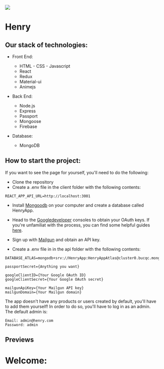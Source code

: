 <p align='left'>
    <img src='https://static.wixstatic.com/media/85087f_0d84cbeaeb824fca8f7ff18d7c9eaafd~mv2.png/v1/fill/w_160,h_30,al_c,q_85,usm_0.66_1.00_0.01/Logo_completo_Color_1PNG.webp' </img>
</p>

# Henry

## Our stack of technologies:
- Front End:

  + HTML - CSS - Javascript
  + React
  + Redux
  + Material-ui
  + Animejs
  
- Back End:

  + Node.js
  + Express
  + Passport
  + Mongoose
  + Firebase

- Database:

  + MongoDB


## How to start the project:
If you want to see the page for yourself, you'll need to do the following:

- Clone the repository
- Create a .env file in the client folder with the following contents:
```
REACT_APP_API_URL=http://localhost:3001
```
- Install [Mongoodb](https://www.mongodb.com/) on your computer and create a database called HenryApp.

- Head to the [Googledeveloper](https://console.developers.google.com/projectselector2/apis/dashboard?supportedpurview=project&pli=1) consoles to obtain your OAuth keys. If you're unfamiliat with the process, you can find some helpful guides [here](https://developers.google.com/fit/android/get-api-key).

- Sign up with [Mailgun](https://www.mailgun.com/) and obtain an API key.

- Create a .env file in in the api folder with the following contents:

```
DATABASE_ATLAS=mongodb+srv://HenryApp:HenryAppAtlas@cluster0.bucqc.mongodb.net/test

passportSecret={Anything you want}

googleClientID={Your Google OAuth ID}
googleClientSecret={Your Google OAuth secret}

mailgunApiKey={Your Mailgun API key}
mailgunDomain={Your Mailgun domain}
```

The app doesn't have any products or users created by default, you'll have to add them yourself! In order to do so, you'll have to log in as an admin. The default admin is:
```
Email: admin@henry.com
Password: admin
```

## Previews

# Welcome:

